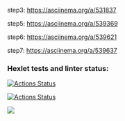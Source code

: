 step3: https://asciinema.org/a/531837

step5: https://asciinema.org/a/539369

step6: https://asciinema.org/a/539621

step7: https://asciinema.org/a/539637

### Hexlet tests and linter status:
[![Actions Status](https://github.com/Taumaturgist/fullstack-javascript-project-46/workflows/hexlet-check/badge.svg)](https://github.com/Taumaturgist/fullstack-javascript-project-46/actions)

[![Actions Status](https://github.com/Taumaturgist/fullstack-javascript-project-46/workflows/hello-world/badge.svg)](https://github.com/Taumaturgist/fullstack-javascript-project-46/actions)

<a href="https://codeclimate.com/github/Taumaturgist/fullstack-javascript-project-46/maintainability"><img src="https://api.codeclimate.com/v1/badges/423047d08bf8cc9a69ff/maintainability" /></a>